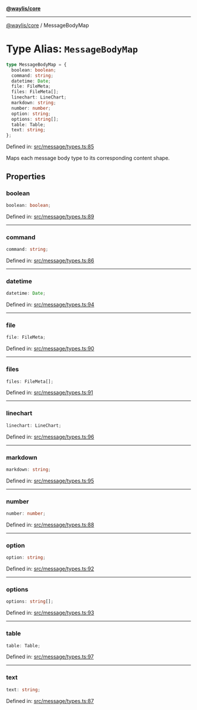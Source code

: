 [**@waylis/core**](../index.md)

***

[@waylis/core](../index.md) / MessageBodyMap

# Type Alias: `MessageBodyMap`

```ts
type MessageBodyMap = {
  boolean: boolean;
  command: string;
  datetime: Date;
  file: FileMeta;
  files: FileMeta[];
  linechart: LineChart;
  markdown: string;
  number: number;
  option: string;
  options: string[];
  table: Table;
  text: string;
};
```

Defined in: [src/message/types.ts:85](https://github.com/waylis/core/blob/cf814abeb0d255c46b018529492ef3597811d428/src/message/types.ts#L85)

Maps each message body type to its corresponding content shape.

## Properties

### boolean

```ts
boolean: boolean;
```

Defined in: [src/message/types.ts:89](https://github.com/waylis/core/blob/cf814abeb0d255c46b018529492ef3597811d428/src/message/types.ts#L89)

***

### command

```ts
command: string;
```

Defined in: [src/message/types.ts:86](https://github.com/waylis/core/blob/cf814abeb0d255c46b018529492ef3597811d428/src/message/types.ts#L86)

***

### datetime

```ts
datetime: Date;
```

Defined in: [src/message/types.ts:94](https://github.com/waylis/core/blob/cf814abeb0d255c46b018529492ef3597811d428/src/message/types.ts#L94)

***

### file

```ts
file: FileMeta;
```

Defined in: [src/message/types.ts:90](https://github.com/waylis/core/blob/cf814abeb0d255c46b018529492ef3597811d428/src/message/types.ts#L90)

***

### files

```ts
files: FileMeta[];
```

Defined in: [src/message/types.ts:91](https://github.com/waylis/core/blob/cf814abeb0d255c46b018529492ef3597811d428/src/message/types.ts#L91)

***

### linechart

```ts
linechart: LineChart;
```

Defined in: [src/message/types.ts:96](https://github.com/waylis/core/blob/cf814abeb0d255c46b018529492ef3597811d428/src/message/types.ts#L96)

***

### markdown

```ts
markdown: string;
```

Defined in: [src/message/types.ts:95](https://github.com/waylis/core/blob/cf814abeb0d255c46b018529492ef3597811d428/src/message/types.ts#L95)

***

### number

```ts
number: number;
```

Defined in: [src/message/types.ts:88](https://github.com/waylis/core/blob/cf814abeb0d255c46b018529492ef3597811d428/src/message/types.ts#L88)

***

### option

```ts
option: string;
```

Defined in: [src/message/types.ts:92](https://github.com/waylis/core/blob/cf814abeb0d255c46b018529492ef3597811d428/src/message/types.ts#L92)

***

### options

```ts
options: string[];
```

Defined in: [src/message/types.ts:93](https://github.com/waylis/core/blob/cf814abeb0d255c46b018529492ef3597811d428/src/message/types.ts#L93)

***

### table

```ts
table: Table;
```

Defined in: [src/message/types.ts:97](https://github.com/waylis/core/blob/cf814abeb0d255c46b018529492ef3597811d428/src/message/types.ts#L97)

***

### text

```ts
text: string;
```

Defined in: [src/message/types.ts:87](https://github.com/waylis/core/blob/cf814abeb0d255c46b018529492ef3597811d428/src/message/types.ts#L87)
